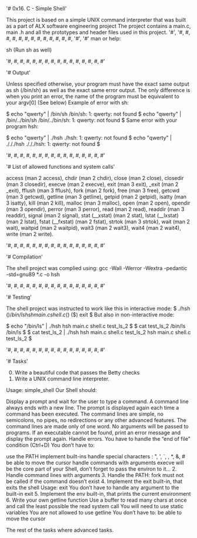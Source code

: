 '# 0x16. C - Simple Shell'

This project is based on a simple UNIX command interpreter that was built as a part of ALX software engineering project
The project contains a main.c, main .h and all the prototypes and header files used in this project.
'#', '#, #, #, #, #, #, #, #, #, #, #, #, #, '#', '#'
man or help:

sh (Run sh as well)

'#, #, #, #, #, #, #, #, #, #, #, #, #, #, #, #'

'# Output'

Unless specified otherwise, your program must have the exact same output as sh (/bin/sh) as well as the exact same error output.
The only difference is when you print an error, the name of the program must be equivalent to your argv[0] (See below)
Example of error with sh:

$ echo "qwerty" | /bin/sh
/bin/sh: 1: qwerty: not found
$ echo "qwerty" | /bin/../bin/sh
/bin/../bin/sh: 1: qwerty: not found
$
Same error with your program hsh:

$ echo "qwerty" | ./hsh
./hsh: 1: qwerty: not found
$ echo "qwerty" | ./././hsh
./././hsh: 1: qwerty: not found
$

'#, #, #, #, #, #, #, #, #, #, #, #, #, #, #, #'

'# List of allowed functions and system calls'

access (man 2 access), chdir (man 2 chdir), close (man 2 close), closedir (man 3 closedir), execve (man 2 execve), exit (man 3 exit),
_exit (man 2 _exit), fflush (man 3 fflush), fork (man 2 fork), free (man 3 free), getcwd (man 3 getcwd), getline (man 3 getline),
getpid (man 2 getpid), isatty (man 3 isatty), kill (man 2 kill), malloc (man 3 malloc), open (man 2 open), opendir (man 3 opendir),
perror (man 3 perror), read (man 2 read), readdir (man 3 readdir), signal (man 2 signal), stat (__xstat) (man 2 stat), lstat (__lxstat) (man 2 lstat), fstat (__fxstat) (man 2 fstat), strtok (man 3 strtok), wait (man 2 wait), waitpid (man 2 waitpid), wait3 (man 2 wait3),
wait4 (man 2 wait4), write (man 2 write).

'#, #, #, #, #, #, #, #, #, #, #, #, #, #, #, #'

'# Compilation'

The shell project was complied using: gcc -Wall -Werror -Wextra -pedantic -std=gnu89 *.c -o hsh

'#, #, #, #, #, #, #, #, #, #, #, #, #, #, #, #'

'# Testing'

The shell project was instructed to work like this in interactive mode:
$ ./hsh
($) /bin/ls
hsh main.c shell.c
($)
($) exit
$
But also in non-interactive mode:

$ echo "/bin/ls" | ./hsh
hsh main.c shell.c test_ls_2
$
$ cat test_ls_2
/bin/ls
/bin/ls
$
$ cat test_ls_2 | ./hsh
hsh main.c shell.c test_ls_2
hsh main.c shell.c test_ls_2
$

'#, #, #, #, #, #, #, #, #, #, #, #, #, #, #, #'

'# Tasks'

0. Write a beautiful code that passes the Betty checks
1. Write a UNIX command line interpreter.

Usage: simple_shell
Our Shell should:

Display a prompt and wait for the user to type a command. A command line always ends with a new line.
The prompt is displayed again each time a command has been executed.
The command lines are simple, no semicolons, no pipes, no redirections or any other advanced features.
The command lines are made only of one word. No arguments will be passed to programs.
If an executable cannot be found, print an error message and display the prompt again.
Handle errors.
You have to handle the “end of file” condition (Ctrl+D)
You don’t have to:

use the PATH
implement built-ins
handle special characters : ", ', `, \, *, &, #
be able to move the cursor
handle commands with arguments
execve will be the core part of your Shell, don’t forget to pass the environ to it…
2. Handle command lines with arguments
3. Handle the PATH: fork must not be called if the command doesn’t exist
4. Implement the exit built-in, that exits the shell
Usage: exit
You don’t have to handle any argument to the built-in exit
5. Implement the env built-in, that prints the current environment
6. Write your own getline function
Use a buffer to read many chars at once and call the least possible the read system call
You will need to use static variables
You are not allowed to use getline
You don’t have to: be able to move the cursor

The rest of the tasks where advanced tasks.
